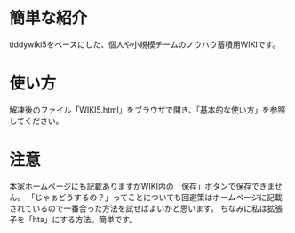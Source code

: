# 簡単な紹介
tiddywiki5をベースにした、個人や小規模チームのノウハウ蓄積用WIKIです。

# 使い方
解凍後のファイル「WIKI5.html」をブラウザで開き、「基本的な使い方」を参照してください。

# 注意
本家ホームページにも記載ありますがWIKI内の「保存」ボタンで保存できません。
「じゃぁどうするの？」ってことについても回避策はホームページに記載されているので一番合った方法を試せばよいかと思います。
ちなみに私は拡張子を「hta」にする方法。簡単です。
